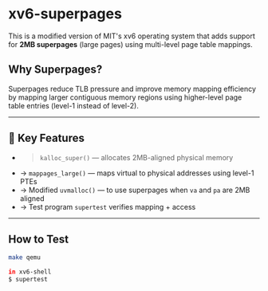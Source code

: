 # xv6-superpages

This is a modified version of MIT's xv6 operating system that adds support for **2MB superpages** (large pages) using multi-level page table mappings.

##  Why Superpages?

Superpages reduce TLB pressure and improve memory mapping efficiency by mapping larger contiguous memory regions using higher-level page table entries (level-1 instead of level-2).

---

## 🔧 Key Features

- > `kalloc_super()` — allocates 2MB-aligned physical memory
- -> `mappages_large()` — maps virtual to physical addresses using level-1 PTEs
- -> Modified `uvmalloc()` — to use superpages when `va` and `pa` are 2MB aligned
- -> Test program `supertest` verifies mapping + access

---

##  How to Test

```bash
make qemu

in xv6-shell
$ supertest
